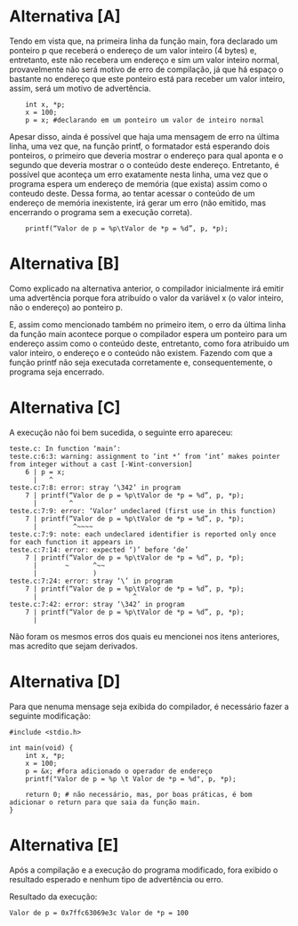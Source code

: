 # Alternativa [A]

Tendo em vista que, na primeira linha da função main, fora declarado um ponteiro p que receberá o endereço de um valor inteiro (4 bytes) e, entretanto, este não recebera um endereço e sim um valor inteiro normal, provavelmente não será motivo de erro de compilação, já que há espaço o bastante no endereço que este ponteiro está para receber um valor inteiro, assim, será um motivo de advertência.

```
    int x, *p;
    x = 100;
    p = x; #declarando em um ponteiro um valor de inteiro normal
```

Apesar disso, ainda é possível que haja uma mensagem de erro na última linha, uma vez que, na função printf, o formatador está esperando dois ponteiros, o primeiro que deveria mostrar o endereço para qual aponta e o segundo que deveria mostrar o o conteúdo deste endereço. Entretanto, é possível que aconteça um erro exatamente nesta linha, uma vez que o programa espera um endereço de memória (que exista) assim como o conteudo deste. Dessa forma, ao tentar acessar o conteúdo de um endereço de memória inexistente, irá gerar um erro (não emitido, mas encerrando o programa sem a execução correta).

```
    printf(“Valor de p = %p\tValor de *p = %d”, p, *p);
```

# Alternativa [B]

Como explicado na alternativa anterior, o compilador inicialmente irá emitir uma advertência porque fora atribuído o valor da varíável x (o valor inteiro, não o endereço) ao ponteiro p. 

E, assim como mencionado também no primeiro item, o erro da  última linha da função main acontece porque o compilador espera um ponteiro para um endereço assim como o conteúdo deste, entretanto, como fora atribuido um valor inteiro, o endereço e o conteúdo não existem.  Fazendo com que a função printf não seja executada corretamente e, consequentemente, o programa seja encerrado.

# Alternativa [C]

A execução não foi bem sucedida, o seguinte erro apareceu:

```
teste.c: In function ‘main’:
teste.c:6:3: warning: assignment to ‘int *’ from ‘int’ makes pointer from integer without a cast [-Wint-conversion]
    6 | p = x;
      |   ^
teste.c:7:8: error: stray ‘\342’ in program
    7 | printf(“Valor de p = %p\tValor de *p = %d”, p, *p);
      |        ^
teste.c:7:9: error: ‘Valor’ undeclared (first use in this function)
    7 | printf(“Valor de p = %p\tValor de *p = %d”, p, *p);
      |         ^~~~~
teste.c:7:9: note: each undeclared identifier is reported only once for each function it appears in
teste.c:7:14: error: expected ‘)’ before ‘de’
    7 | printf(“Valor de p = %p\tValor de *p = %d”, p, *p);
      |       ~      ^~~
      |              )
teste.c:7:24: error: stray ‘\’ in program
    7 | printf(“Valor de p = %p\tValor de *p = %d”, p, *p);
      |                        ^
teste.c:7:42: error: stray ‘\342’ in program
    7 | printf(“Valor de p = %p\tValor de *p = %d”, p, *p);
      |           
```

Não foram os mesmos erros dos quais eu mencionei nos itens anteriores, mas acredito que sejam derivados.

# Alternativa [D]

Para que nenuma mensage seja exibida do compilador, é necessário fazer a seguinte modificação:

```
#include <stdio.h>

int main(void) {
    int x, *p;
    x = 100;
    p = &x; #fora adicionado o operador de endereço
    printf("Valor de p = %p \t Valor de *p = %d", p, *p);

    return 0; # não necessário, mas, por boas práticas, é bom adicionar o return para que saia da função main.
}
```

# Alternativa [E]

Após a compilação e a execução do programa modificado, fora exibido o resultado esperado e nenhum tipo de advertência ou erro.

Resultado da execução:

```
Valor de p = 0x7ffc63069e3c	Valor de *p = 100
```